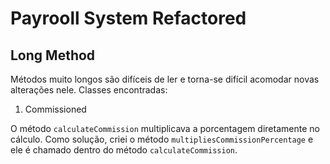 # Payrooll System Refactored

## Long Method
Métodos muito longos são difíceis de ler e torna-se difícil acomodar novas alterações nele.
Classes encontradas:
1. Commissioned

O método `calculateCommission` multiplicava a porcentagem diretamente no cálculo. Como solução, criei o método `multipliesCommissionPercentage` e ele é chamado dentro do método `calculateCommission`.

